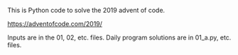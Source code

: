 This is Python code to solve the 2019 advent of code.

https://adventofcode.com/2019/

Inputs are in the 01, 02, etc. files.
Daily program solutions are in 01_a.py, etc. files.
